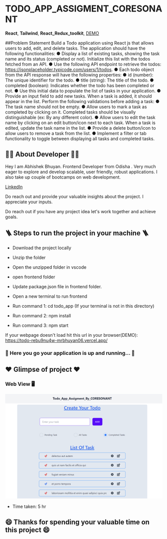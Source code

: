 # TODO_APP_ASSIGMENT_CORESONANT

**React**, **Tailwind**, **React_Redux_toolkit**,
[DEMO](https://todo-rebu9nu4w-mrbhuyan06.vercel.app/)

##Problem Statement
Build a Todo application using React js that allows users to add, edit, and delete tasks. The
application should have the following functionalities:
● Display a list of existing tasks, showing the task name and its status (completed or not).
Initialize this list with the todos fetched from an API.
● Use the following API endpoint to retrieve the todos:
https://jsonplaceholder.typicode.com/users/1/todos.
● Each todo object from the API response will have the following properties:
● id (number): The unique identifier for the todo.
● title (string): The title of the todo.
● completed (boolean): Indicates whether the todo has been completed or not.
● Use this initial data to populate the list of tasks in your application.
● Provide an input field to add new tasks. When a task is added, it should appear in the list.
Perform the following validations before adding a task:
● The task name should not be empty.
● Allow users to mark a task as completed by clicking on it. Completed tasks should be
visually distinguishable (ex: By any different color).
● Allow users to edit the task name by clicking on an edit button/icon next to each task. When
a task is edited, update the task name in the list.
● Provide a delete button/icon to allow users to remove a task from the list.
● Implement a filter or tab functionality to toggle between displaying all tasks and completed
tasks.

## 👨‍💻 About Developer 👨‍💻

Hey I am Abhishek Bhuyan. Frontend Developer from Odisha . Very much eager to explore and develop scalable, user friendly, robust applications. I also take up couple of bootcamps on web development.

[LinkedIn](https://www.linkedin.com/in/abhisekh-bhuyan-5605b3230/)

Do reach out and provide your valuable insights about the project. I appreciate your inputs.

Do reach out if you have any project idea let's work together and achieve goals.

## 🪜 Steps to run the project in your machine 🪜

- Download the project locally
- Unzip the folder
- Open the unzipped folder in vscode

- open frontend folder
- Update package.json file in frontend folder.
- Open a new terminal to run frontend
- Run command 1: cd todo_app (If your terminal is not in this directory)
- Run command 2: npm install
- Run command 3: npm start

If your webpage doesn't load hit this url in your browser(DEMO): https://todo-rebu9nu4w-mrbhuyan06.vercel.app/

### 🎉 Here you go your application is up and running... 🎉

## ❤️ Glimpse of project ❤️

### Web View 🖥️

![Web View](./project_todo.png)

- Time taken: 5 hr

## 😄 Thanks for spending your valuable time on this project 😄
